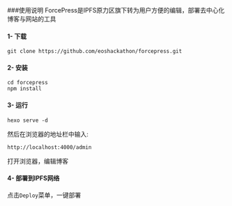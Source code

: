 ###使用说明
ForcePress是IPFS原力区旗下转为用户方便的编辑，部署去中心化博客与网站的工具

#### 1- 下载
```
git clone https://github.com/eoshackathon/forcepress.git
```

#### 2- 安装
```
cd forcepress
npm install
```

#### 3- 运行
```
hexo serve -d
```

然后在浏览器的地址栏中输入:
```
http://localhost:4000/admin
```
打开浏览器，编辑博客

#### 4- 部署到IPFS网络
点击`Deploy`菜单，一键部署
